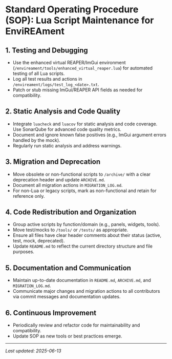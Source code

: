 # Standard Operating Procedure (SOP): Lua Script Maintenance for EnviREAment

## 1. Testing and Debugging
- Use the enhanced virtual REAPER/ImGui environment (`/envireament/tools/enhanced_virtual_reaper.lua`) for automated testing of all Lua scripts.
- Log all test results and actions in `/envireament/logs/test_log_<date>.txt`.
- Patch or stub missing ImGui/REAPER API fields as needed for compatibility.

## 2. Static Analysis and Code Quality
- Integrate `luacheck` and `luacov` for static analysis and code coverage. Use SonarQube for advanced code quality metrics.
- Document and ignore known false positives (e.g., ImGui argument errors handled by the mock).
- Regularly run static analysis and address warnings.

## 3. Migration and Deprecation
- Move obsolete or non-functional scripts to `/archive/` with a clear deprecation header and update `ARCHIVE.md`.
- Document all migration actions in `MIGRATION_LOG.md`.
- For non-Lua or legacy scripts, mark as non-functional and retain for reference only.

## 4. Code Redistribution and Organization
- Group active scripts by function/domain (e.g., panels, widgets, tools).
- Move test/mocks to `/tools/` or `/tests/` as appropriate.
- Ensure all files have clear header comments about their status (active, test, mock, deprecated).
- Update `README.md` to reflect the current directory structure and file purposes.

## 5. Documentation and Communication
- Maintain up-to-date documentation in `README.md`, `ARCHIVE.md`, and `MIGRATION_LOG.md`.
- Communicate major changes and migration actions to all contributors via commit messages and documentation updates.

## 6. Continuous Improvement
- Periodically review and refactor code for maintainability and compatibility.
- Update SOP as new tools or best practices emerge.

---
_Last updated: 2025-06-13_

